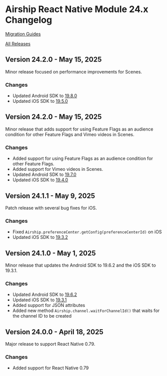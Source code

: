 # Airship React Native Module 24.x Changelog
[Migration Guides](https://github.com/urbanairship/react-native-airship/blob/main/MIGRATION.md)

[All Releases](https://github.com/urbanairship/react-native-airship/releases)


## Version 24.2.0 - May 15, 2025
Minor release focused on performance improvements for Scenes.

### Changes
- Updated Android SDK to [19.8.0](https://github.com/urbanairship/android-library/releases/tag/19.8.0)
- Updated iOS SDK to [19.5.0](https://github.com/urbanairship/ios-library/releases/tag/19.5.0)

## Version 24.2.0 - May 15, 2025
Minor release that adds support for using Feature Flags as an audience condition for other Feature Flags and Vimeo videos in Scenes.

### Changes
- Added support for using Feature Flags as an audience condition for other Feature Flags.
- Added support for Vimeo videos in Scenes.
- Updated Android SDK to [19.7.0](https://github.com/urbanairship/android-library/releases/tag/19.7.0)
- Updated iOS SDK to [19.4.0](https://github.com/urbanairship/ios-library/releases/tag/19.4.0)

## Version 24.1.1 - May 9, 2025
Patch release with several bug fixes for iOS.

### Changes
- Fixed `Airship.preferenceCenter.getConfig(preferenceCenterId)` on iOS
- Updated iOS SDK to [19.3.2](https://github.com/urbanairship/ios-library/releases/tag/19.3.2)

## Version 24.1.0 - May 1, 2025
Minor release that updates the Android SDK to 19.6.2 and the iOS SDK to 19.3.1. 

### Changes
- Updated Android SDK to [19.6.2](https://github.com/urbanairship/android-library/releases/tag/19.6.2)
- Updated iOS SDK to [19.3.1](https://github.com/urbanairship/ios-library/releases/tag/19.3.1)
- Added support for JSON attributes
- Added new method `Airship.channel.waitForChannelId()` that waits for the channel ID to be created

## Version 24.0.0 - April 18, 2025
Major release to support React Native 0.79.

### Changes
- Added support for React Native 0.79

